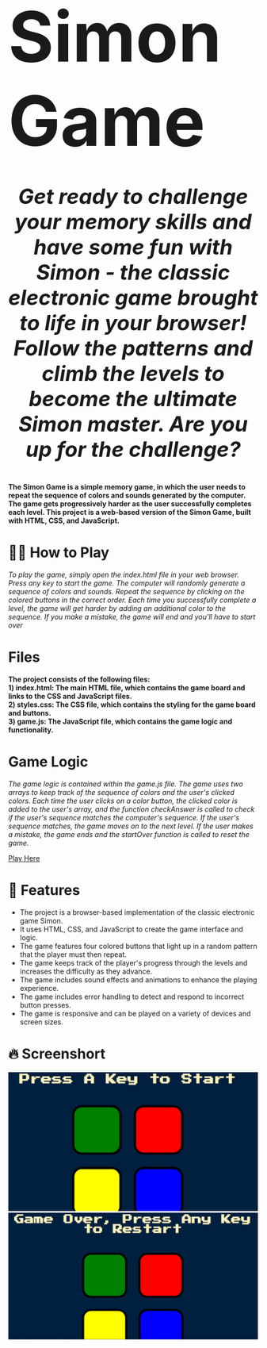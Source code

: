 
# <span style="font-size:500%; font-weight:bold">Simon Game</span>
***<p align="center" style="font-size: 300%">Get ready to challenge your memory skills and have some fun with Simon - the classic electronic game brought to life in your browser! Follow the patterns and climb the levels to become the ultimate Simon master. Are you up for the challenge?</p>***

**The Simon Game is a simple memory game, in which the user needs to repeat the sequence of colors and sounds generated by the computer. The game gets progressively harder as the user successfully completes each level.
This project is a web-based version of the Simon Game, built with HTML, CSS, and JavaScript.**

# :woman_shrugging: **How to Play**
*To play the game, simply open the index.html file in your web browser. Press any key to start the game. The computer will randomly generate a sequence of colors and sounds. Repeat the sequence by clicking on the colored buttons in the correct order. Each time you successfully complete a level, the game will get harder by adding an additional color to the sequence. If you make a mistake, the game will end and you'll have to start over*

# **Files**
**The project consists of the following files:**<br>
**1) index.html: The main HTML file, which contains the game board and links to the CSS and JavaScript files.<br>
  2) styles.css: The CSS file, which contains the styling for the game board and buttons.<br>
  3) game.js: The JavaScript file, which contains the game logic and functionality.**

# **Game Logic**
*The game logic is contained within the game.js file. The game uses two arrays to keep track of the sequence of colors and the user's clicked colors. Each time the user clicks on a color button, the clicked color is added to the user's array, and the function checkAnswer is called to check if the user's sequence matches the computer's sequence. If the user's sequence matches, the game moves on to the next level. If the user makes a mistake, the game ends and the startOver function is called to reset the game.*

[Play Here](file:///C:/Users/Hp/OneDrive/Desktop/Simon%20Game%20Challenge%20Step%201%20Answer/index.html)

# :rocket: **Features**

* The project is a browser-based implementation of the classic electronic game Simon.<br>
* It uses HTML, CSS, and JavaScript to create the game interface and logic.<br>
* The game features four colored buttons that light up in a random pattern that the player must then repeat.<br>
* The game keeps track of the player's progress through the levels and increases the difficulty as they advance.<br>
* The game includes sound effects and animations to enhance the playing experience.<br>
* The game includes error handling to detect and respond to incorrect button presses.<br>
* The game is responsive and can be played on a variety of devices and screen sizes.<br>

# :fire: **Screenshort**

![Screenshot of my project](im1.png)
![Screenshot of my project](im2.png)
